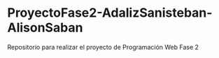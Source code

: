 # ProyectoFase2-AdalizSanisteban-AlisonSaban
Repositorio para realizar el proyecto de Programación Web Fase 2
